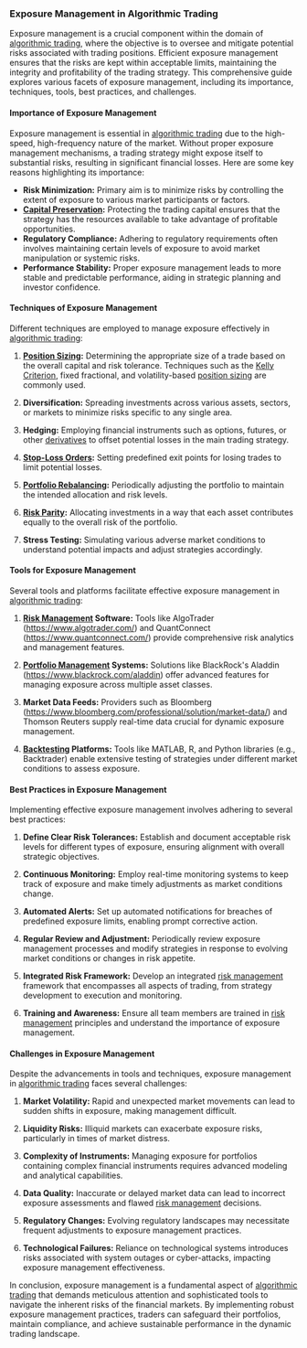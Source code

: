 ### Exposure Management in Algorithmic Trading

Exposure management is a crucial component within the domain of [algorithmic trading](../a/algorithmic_trading.md), where the objective is to oversee and mitigate potential risks associated with trading positions. Efficient exposure management ensures that the risks are kept within acceptable limits, maintaining the integrity and profitability of the trading strategy. This comprehensive guide explores various facets of exposure management, including its importance, techniques, tools, best practices, and challenges.

#### Importance of Exposure Management

Exposure management is essential in [algorithmic trading](../a/algorithmic_trading.md) due to the high-speed, high-frequency nature of the market. Without proper exposure management mechanisms, a trading strategy might expose itself to substantial risks, resulting in significant financial losses. Here are some key reasons highlighting its importance:
- **Risk Minimization:** Primary aim is to minimize risks by controlling the extent of exposure to various market participants or factors.
- **[Capital Preservation](../c/capital_preservation.md):** Protecting the trading capital ensures that the strategy has the resources available to take advantage of profitable opportunities.
- **Regulatory Compliance:** Adhering to regulatory requirements often involves maintaining certain levels of exposure to avoid market manipulation or systemic risks.
- **Performance Stability:** Proper exposure management leads to more stable and predictable performance, aiding in strategic planning and investor confidence.

#### Techniques of Exposure Management

Different techniques are employed to manage exposure effectively in [algorithmic trading](../a/algorithmic_trading.md):

1. **[Position Sizing](../p/position_sizing.md):** Determining the appropriate size of a trade based on the overall capital and risk tolerance. Techniques such as the [Kelly Criterion](../k/kelly_criterion.md), fixed fractional, and volatility-based [position sizing](../p/position_sizing.md) are commonly used.

2. **Diversification:** Spreading investments across various assets, sectors, or markets to minimize risks specific to any single area.

3. **Hedging:** Employing financial instruments such as options, futures, or other [derivatives](../d/derivatives.md) to offset potential losses in the main trading strategy.

4. **[Stop-Loss Orders](../s/stop-loss_orders.md):** Setting predefined exit points for losing trades to limit potential losses. 

5. **[Portfolio Rebalancing](../p/portfolio_rebalancing.md):** Periodically adjusting the portfolio to maintain the intended allocation and risk levels.

6. **[Risk Parity](../r/risk_parity.md):** Allocating investments in a way that each asset contributes equally to the overall risk of the portfolio.

7. **Stress Testing:** Simulating various adverse market conditions to understand potential impacts and adjust strategies accordingly.

#### Tools for Exposure Management

Several tools and platforms facilitate effective exposure management in [algorithmic trading](../a/algorithmic_trading.md):

1. **[Risk Management](../r/risk_management.md) Software:** Tools like AlgoTrader (https://www.algotrader.com/) and QuantConnect (https://www.quantconnect.com/) provide comprehensive risk analytics and management features.

2. **[Portfolio Management](../p/portfolio_management.md) Systems:** Solutions like BlackRock's Aladdin (https://www.blackrock.com/aladdin) offer advanced features for managing exposure across multiple asset classes.

3. **Market Data Feeds:** Providers such as Bloomberg (https://www.bloomberg.com/professional/solution/market-data/) and Thomson Reuters supply real-time data crucial for dynamic exposure management.

4. **[Backtesting](../b/backtesting.md) Platforms:** Tools like MATLAB, R, and Python libraries (e.g., Backtrader) enable extensive testing of strategies under different market conditions to assess exposure.

#### Best Practices in Exposure Management

Implementing effective exposure management involves adhering to several best practices:

1. **Define Clear Risk Tolerances:** Establish and document acceptable risk levels for different types of exposure, ensuring alignment with overall strategic objectives.

2. **Continuous Monitoring:** Employ real-time monitoring systems to keep track of exposure and make timely adjustments as market conditions change.

3. **Automated Alerts:** Set up automated notifications for breaches of predefined exposure limits, enabling prompt corrective action.

4. **Regular Review and Adjustment:** Periodically review exposure management processes and modify strategies in response to evolving market conditions or changes in risk appetite.

5. **Integrated Risk Framework:** Develop an integrated [risk management](../r/risk_management.md) framework that encompasses all aspects of trading, from strategy development to execution and monitoring.

6. **Training and Awareness:** Ensure all team members are trained in [risk management](../r/risk_management.md) principles and understand the importance of exposure management.

#### Challenges in Exposure Management

Despite the advancements in tools and techniques, exposure management in [algorithmic trading](../a/algorithmic_trading.md) faces several challenges:

1. **Market Volatility:** Rapid and unexpected market movements can lead to sudden shifts in exposure, making management difficult.

2. **Liquidity Risks:** Illiquid markets can exacerbate exposure risks, particularly in times of market distress.

3. **Complexity of Instruments:** Managing exposure for portfolios containing complex financial instruments requires advanced modeling and analytical capabilities.

4. **Data Quality:** Inaccurate or delayed market data can lead to incorrect exposure assessments and flawed [risk management](../r/risk_management.md) decisions.

5. **Regulatory Changes:** Evolving regulatory landscapes may necessitate frequent adjustments to exposure management practices.

6. **Technological Failures:** Reliance on technological systems introduces risks associated with system outages or cyber-attacks, impacting exposure management effectiveness.

In conclusion, exposure management is a fundamental aspect of [algorithmic trading](../a/algorithmic_trading.md) that demands meticulous attention and sophisticated tools to navigate the inherent risks of the financial markets. By implementing robust exposure management practices, traders can safeguard their portfolios, maintain compliance, and achieve sustainable performance in the dynamic trading landscape.
